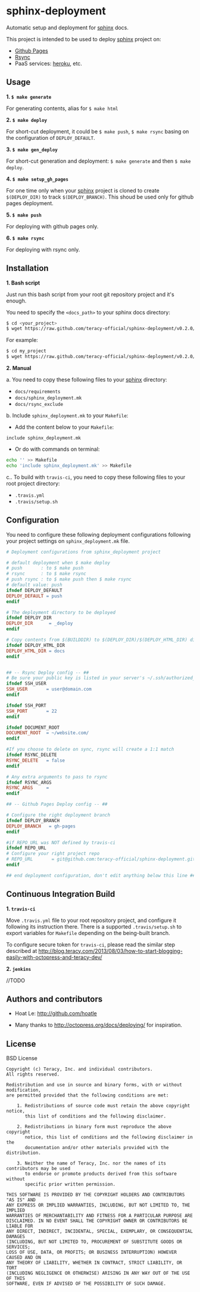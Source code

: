 sphinx-deployment
=================

Automatic setup and deployment for [sphinx][] docs.

This project is intended to be used to deploy [sphinx][] project on:

- [Github Pages](https://help.github.com/categories/20/articles)
- [Rsync](http://en.wikipedia.org/wiki/Rsync)
- PaaS services: [heroku](http://heroku.com/), etc.

Usage
-----

**1. `$ make generate`**

For generating contents, alias for `$ make html`

**2. `$ make deploy`**

For short-cut deployment, it could be `$ make push`, `$ make rsync` basing on the configuration
of `DEPLOY_DEFAULT`.

**3. `$ make gen_deploy`**

For short-cut generation and deployment: `$ make generate` and then `$ make deploy`.

**4. `$ make setup_gh_pages`**

For one time only when your [sphinx][] project is cloned to create `$(DEPLOY_DIR)` to track
`$(DEPLOY_BRANCH)`. This shoud be used only for github pages deployment.

**5. `$ make push`**

For deploying with github pages only.

**6. `$ make rsync`**

For deploying with rsync only.

Installation
------------

**1. Bash script**

Just run this bash script from your root git repository project and it's enough.

You need to specify the `<docs_path>` to your sphinx docs directory:

``` bash
$ cd <your_project>
$ wget https://raw.github.com/teracy-official/sphinx-deployment/v0.2.0/scripts/spxd.sh && chmod +x ./spxd.sh && ./spxd.sh -p <docs_path>
```

For example:

``` bash
$ cd my_project
$ wget https://raw.github.com/teracy-official/sphinx-deployment/v0.2.0/scripts/spxd.sh && chmod +x ./spxd.sh && ./spxd.sh -p ./docs
```

**2. Manual**

a. You need to copy these following files to your [sphinx][] directory:

- `docs/requirements`
- `docs/sphinx_deployment.mk`
- `docs/rsync_exclude`

b. Include `sphinx_deployment.mk` to your `Makefile`:

- Add the content below to your `Makefile`:

```
include sphinx_deployment.mk
```

- Or do with commands on terminal:

``` bash
echo '' >> Makefile
echo 'include sphinx_deployment.mk' >> Makefile
```


c.. To build with `travis-ci`, you need to copy these following files to your root project directory:

- `.travis.yml`
- `.travis/setup.sh`


Configuration
-------------

You need to configure these following deployment configurations following your project settings on
`sphinx_deployment.mk` file.

``` Makefile
# Deployment configurations from sphinx_deployment project

# default deployment when $ make deploy
# push       : to $ make push
# rsync      : to $ make rsync
# push rsync : to $ make push then $ make rsync
# default value: push
ifndef DEPLOY_DEFAULT
DEPLOY_DEFAULT = push
endif

# The deployment directory to be deployed
ifndef DEPLOY_DIR
DEPLOY_DIR      = _deploy
endif

# Copy contents from $(BUILDDIR) to $(DEPLOY_DIR)/$(DEPLOY_HTML_DIR) directory
ifndef DEPLOY_HTML_DIR
DEPLOY_HTML_DIR = docs
endif


## -- Rsync Deploy config -- ##
# Be sure your public key is listed in your server's ~/.ssh/authorized_keys file
ifndef SSH_USER
SSH_USER       = user@domain.com
endif

ifndef SSH_PORT
SSH_PORT       = 22
endif

ifndef DOCUMENT_ROOT
DOCUMENT_ROOT  = ~/website.com/
endif

#If you choose to delete on sync, rsync will create a 1:1 match
ifndef RSYNC_DELETE
RSYNC_DELETE   = false
endif

# Any extra arguments to pass to rsync
ifndef RSYNC_ARGS
RSYNC_ARGS     =
endif

## -- Github Pages Deploy config -- ##

# Configure the right deployment branch
ifndef DEPLOY_BRANCH
DEPLOY_BRANCH   = gh-pages
endif

#if REPO_URL was NOT defined by travis-ci
ifndef REPO_URL
# Configure your right project repo
# REPO_URL       = git@github.com:teracy-official/sphinx-deployment.git
endif

## end deployment configuration, don't edit anything below this line ##
```

Continuous Integration Build
----------------------------

**1. `travis-ci`**

Move `.travis.yml` file to your root repository project, and configure it following its
instruction there. There is a supported `.travis/setup.sh` to export variables for `Makefile`
depending on the being-built branch.

To configure secure token for `travis-ci`, please read the similar step described at
http://blog.teracy.com/2013/08/03/how-to-start-blogging-easily-with-octopress-and-teracy-dev/


**2. `jenkins`**

//TODO


Authors and contributors
------------------------

- Hoat Le: http://github.com/hoatle

- Many thanks to http://octopress.org/docs/deploying/ for inspiration.

License
-------

BSD License

```
Copyright (c) Teracy, Inc. and individual contributors.
All rights reserved.

Redistribution and use in source and binary forms, with or without modification,
are permitted provided that the following conditions are met:

    1. Redistributions of source code must retain the above copyright notice,
       this list of conditions and the following disclaimer.

    2. Redistributions in binary form must reproduce the above copyright
       notice, this list of conditions and the following disclaimer in the
       documentation and/or other materials provided with the distribution.

    3. Neither the name of Teracy, Inc. nor the names of its contributors may be used
       to endorse or promote products derived from this software without
       specific prior written permission.

THIS SOFTWARE IS PROVIDED BY THE COPYRIGHT HOLDERS AND CONTRIBUTORS "AS IS" AND
ANY EXPRESS OR IMPLIED WARRANTIES, INCLUDING, BUT NOT LIMITED TO, THE IMPLIED
WARRANTIES OF MERCHANTABILITY AND FITNESS FOR A PARTICULAR PURPOSE ARE
DISCLAIMED. IN NO EVENT SHALL THE COPYRIGHT OWNER OR CONTRIBUTORS BE LIABLE FOR
ANY DIRECT, INDIRECT, INCIDENTAL, SPECIAL, EXEMPLARY, OR CONSEQUENTIAL DAMAGES
(INCLUDING, BUT NOT LIMITED TO, PROCUREMENT OF SUBSTITUTE GOODS OR SERVICES;
LOSS OF USE, DATA, OR PROFITS; OR BUSINESS INTERRUPTION) HOWEVER CAUSED AND ON
ANY THEORY OF LIABILITY, WHETHER IN CONTRACT, STRICT LIABILITY, OR TORT
(INCLUDING NEGLIGENCE OR OTHERWISE) ARISING IN ANY WAY OUT OF THE USE OF THIS
SOFTWARE, EVEN IF ADVISED OF THE POSSIBILITY OF SUCH DAMAGE.

```

[sphinx]: http://sphinx-doc.org
